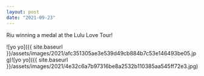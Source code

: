 ```yaml
---
layout: post
date: "2021-09-23"
---
```


Riu winning a medal at the Lulu Love Tour!

![yo yo]({{ site.baseurl }}/assets/images/2021/afc351305ae3e539d49cb884b7c53e146493be05.jpg)![yo yo]({{ site.baseurl }}/assets/images/2021/4e32c6a7b97316be8a2532b110385aa545ff72e3.jpg)
